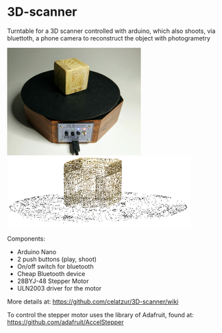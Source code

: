 # 3D-scanner
Turntable for a 3D scanner controlled with arduino, which also shoots, via bluettoth, a phone camera to reconstruct the object with photogrametry

<img src="https://github.com/celatzur/3D-scanner/blob/master/images/3DScanner_v05.jpg" width="312" height="251" />

<img src="https://github.com/celatzur/3D-scanner/blob/master/images/Screenshot_colmap_02.png" width="426" height="166" />

Components:

- Arduino Nano
- 2 push buttons (play, shoot)
- On/off switch for bluetooth
- Cheap Bluetooth device
- 28BYJ-48 Stepper Motor 
- ULN2003 driver for the motor

More details at: https://github.com/celatzur/3D-scanner/wiki

To control the stepper motor uses the library of Adafruit, found at: https://github.com/adafruit/AccelStepper
